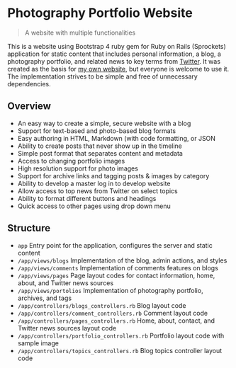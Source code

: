 # Photography Portfolio Website

> A website with multiple functionalities

This is a website using Bootstrap 4 ruby gem for Ruby on Rails (Sprockets) application for static content that includes personal information, a blog, a photography portfolio, and related news to key terms from [Twitter](https://twitter.com/). It was created as the basis for [my own website](http://www.dosanity.com/), but everyone is welcome to use it. The implementation strives to be simple and free of unnecessary dependencies.

## Overview
- An easy way to create a simple, secure website with a blog
- Support for text-based and photo-based blog formats
- Easy authoring in HTML, Markdown (with code formatting, or JSON
- Ability to create posts that never show up in the timeline
- Simple post format that separates content and metadata
- Access to changing portfolio images
- High resolution support for photo images
- Support for archive links and tagging posts & images by category
- Ability to develop a master log in to develop website
- Allow access to top news from Twitter on select topics
- Ability to format different buttons and headings
- Quick access to other pages using drop down menu

## Structure
- `app` Entry point for the application, configures the server and static content
- `/app/views/blogs` Implementation of the blog, admin actions, and styles
- `/app/views/comments` Implementation of comments features on blogs
- `/app/views/pages` Page layout codes for contact information, home, about, and Twitter news sources
- `/app/views/portolios` Implementation of photography portfolio, archives, and tags
- `/app/controllers/blogs_controllers.rb` Blog layout code
- `/app/controllers/comment_controllers.rb` Comment layout code
- `/app/controllers/pages_controllers.rb` Home, about, contact, and Twitter news sources layout code
- `/app/controllers/portfolio_controllers.rb` Portfolio layout code with sample image
- `/app/controllers/topics_controllers.rb` Blog topics controller layout code

